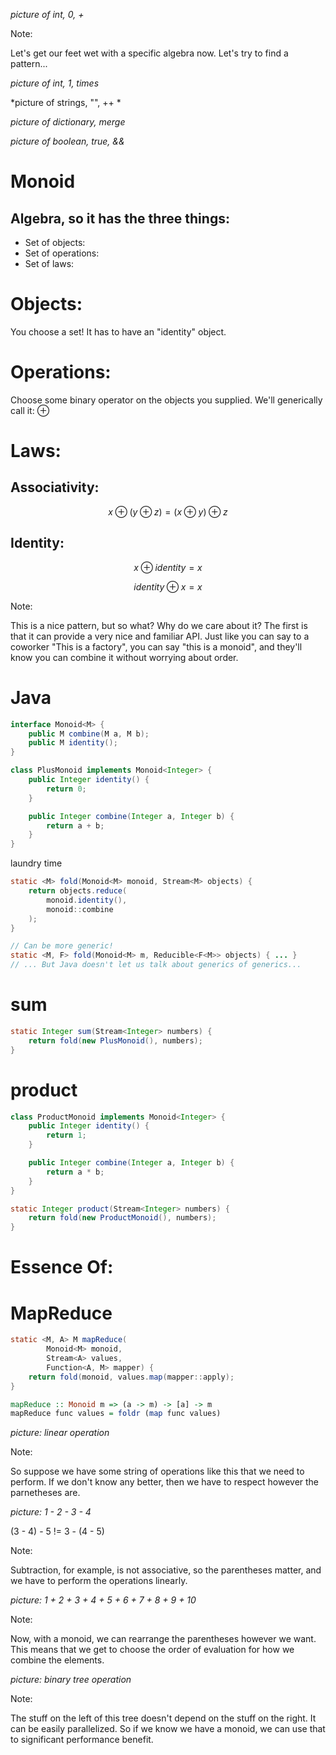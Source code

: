 *picture of int, 0, +*

Note:

Let's get our feet wet with a specific algebra now.
Let's try to find a pattern...


*picture of int, 1, times*


*picture of strings, "", ++ *


*picture of dictionary, merge*


*picture of boolean, true, &&*


# Monoid

## Algebra, so it has the three things:

- Set of objects:
- Set of operations:
- Set of laws:


# Objects:

You choose a set!
It has to have an "identity" object.


# Operations:

Choose some binary operator on the objects you supplied.
We'll generically call it: $\oplus$


# Laws:

## Associativity:

$$x \oplus (y \oplus z) = (x \oplus y) \oplus z$$

## Identity:

$$x \oplus identity = x$$

$$identity \oplus x = x$$


<!-- .slide: data-background="y-tho.jpg" -->

Note:

This is a nice pattern, but so what? Why do we care about it? The first is that
it can provide a very nice and familiar API. Just like you can say to
a coworker "This is a factory", you can say "this is a monoid", and they'll
know you can combine it without worrying about order.


# Java

```java
interface Monoid<M> {
    public M combine(M a, M b);
    public M identity();
}
```

```java
class PlusMonoid implements Monoid<Integer> {
    public Integer identity() {
        return 0; 
    }

    public Integer combine(Integer a, Integer b) {
        return a + b; 
    }
}
```
<!-- .element: class="fragment" -->


laundry time

```java
static <M> fold(Monoid<M> monoid, Stream<M> objects) {
    return objects.reduce(
        monoid.identity(), 
        monoid::combine
    );
}
```

```java
// Can be more generic!
static <M, F> fold(Monoid<M> m, Reducible<F<M>> objects) { ... }
// ... But Java doesn't let us talk about generics of generics...
```
<!-- .element: class="fragment" -->


# sum

```java
static Integer sum(Stream<Integer> numbers) {
    return fold(new PlusMonoid(), numbers);
}
```
<!-- .element: class="fragment" -->


# product

```java
class ProductMonoid implements Monoid<Integer> {
    public Integer identity() {
        return 1; 
    }

    public Integer combine(Integer a, Integer b) {
        return a * b; 
    }
}

static Integer product(Stream<Integer> numbers) {
    return fold(new ProductMonoid(), numbers);
}
```
<!-- .element: class="fragment" -->


# Essence Of:

# MapReduce


```java
static <M, A> M mapReduce(
        Monoid<M> monoid,
        Stream<A> values, 
        Function<A, M> mapper) {
    return fold(monoid, values.map(mapper::apply);
}
```

```haskell
mapReduce :: Monoid m => (a -> m) -> [a] -> m
mapReduce func values = foldr (map func values)
```
<!-- .element: class="fragment" -->


*picture: linear operation*

Note:

So suppose we have some string of operations like this that we need to perform.
If we don't know any better, then we have to respect however the parnetheses are.


*picture: 1 - 2 - 3 - 4*

(3 - 4) - 5 != 3 - (4 - 5)

Note:

Subtraction, for example, is not associative, so the parentheses matter, and we have to perform the operations linearly.


*picture: 1 + 2 + 3 + 4 + 5 + 6 + 7 + 8 + 9 + 10*

Note:

Now, with a monoid, we can rearrange the parentheses however we want.
This means that we get to choose the order of evaluation for how we combine the elements.


*picture: binary tree operation*

Note:

The stuff on the left of this tree doesn't depend on the stuff on the right.
It can be easily parallelized.
So if we know we have a monoid, we can use that to significant performance benefit.
